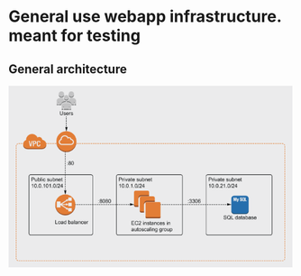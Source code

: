 # General use webapp infrastructure. meant for testing

## General architecture

![alt text](https://github.com/glo-810/webapp/blob/master/architecture.png?raw=true)
